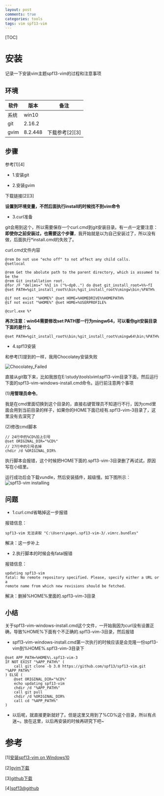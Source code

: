 ```yaml
---
layout: post
comments: true
categories: tools
tags: vim spf13-vim
---
```

[TOC]

# 安装
记录一下安装vim主题spf13-vim的过程和注意事项





## 环境

|软件|版本|备注|
|---|---|---|
|系统|win10|
|git|2.16.2||
|gvim|8.2.448|下载参考[2][3]|

## 步骤
参考[1][4]

* 1.安装git

* 2.安装gvim

下载链接[2][3]

**设置到环境变量，不然后面执行install的时候找不到vim命令**

* 3.curl准备

git会用到这个，所以需要保存一个curl.cmd到git安装目录。有一点一定要注意：**即使你之前安装过，也需要这个步骤**，我开始就是以为自己安装过了，所以没有做，后面执行*install.cmd的失败了。

curl.cmd文件内容

```
@rem Do not use "echo off" to not affect any child calls.
@setlocal

@rem Get the abolute path to the parent directory, which is assumed to be the
@rem Git installation root.
@for /F "delims=" %%I in ("%~dp0..") do @set git_install_root=%%~fI
@set PATH=%git_install_root%\bin;%git_install_root%\mingw\bin;%PATH%

@if not exist "%HOME%" @set HOME=%HOMEDRIVE%%HOMEPATH%
@if not exist "%HOME%" @set HOME=%USERPROFILE%

@curl.exe %*
```

**再次注意：win64需要修改set PATH那一行为mingw64，可以看你git安装目录下面的是什么**

```
@set PATH=%git_install_root%\bin;%git_install_root%\mingw64\bin;%PATH%
```

* 4.spf13安装

和参考[1]提到的一样，我用Chocolatey安装失败

![Chocolatey_Failed](https://github.com/pkxpp/pkxpp.github.io/blob/master/_posts/img/Chocolatey_Failed.png?raw=true)

直接从git取下来，比如我放在E:\study\tools\vim\spf13-vim目录下面，然后运行下面的spf13-vim-windows-install.cmd命令。运行前注意两个事项

(1)**用管理员命令**。

我是在cmd里面切换到这个目录的，直接右键管理员不知道行不行，因为cmd里面会用到当前目录的样子，如果你的HOME下面已经有.spf13-vim-3目录了，这里没有去深究了

(2)修改cmd脚本

```
// 24行中的%CD%加上引号
@set ORIGINAL_DIR="%CD%"
// 27行中的引号去掉
chdir /d %ORIGINAL_DIR%
```
执行脚本会报错，这个时候把HOME下面的.spf13-vim-3目录删了再试试，原因写在小结里。

运行成功后会下载vundle，然后安装插件，超级慢。如下图所示：
![spf13-vim installing](https://github.com/pkxpp/pkxpp.github.io/blob/master/_posts/img/spf13_installing.png?raw=true)

## 问题
* 1.curl.cmd省略掉这一步报错

报错信息：

```
spf13-vim 无法读取 "C:\Users\page\.spf13-vim-3/.vimrc.bundles"
```

解决：这一步补上

* 2.执行脚本的时候会有fatal报错

报错信息：

```
updating spf13-vim
fatal: No remote repository specified. Please, specify either a URL or a
remote name from which new revisions should be fetched.
```

解决：删掉%HOME%里面的.spf13-vim-3目录

## 小结

关于spf13-vim-windows-install.cmd这个文件，一开始我因为curl没有设置正确，导致%HOME%下面有个不正确的.spf13-vim-3目录，然后报错

* spf13-vim-windows-install.cmd第一次执行的时候应该是会克隆一份spf13-vim到%HOME%.spf13-vim-3目录下

```
@set APP_PATH=%HOME%\.spf13-vim-3
IF NOT EXIST "%APP_PATH%" (
    call git clone -b 3.0 https://github.com/spf13/spf13-vim.git "%APP_PATH%"
) ELSE (
    @set ORIGINAL_DIR="%CD%"
    echo updating spf13-vim
    chdir /d "%APP_PATH%"
    call git pull
    chdir /d %ORIGINAL_DIR%
    call cd "%APP_PATH%"
)
```

* 以后呢，就直接更新就好了。但是这里又用到了%CD%这个目录，所以有点迷~。放在这里，以后再安装的时候再研究下吧~

# 参考
[1][安装spf13-vim on Windows10](https://www.cnblogs.com/eastegg/p/5920438.html)

[2][gvim下载](https://www.vim.org/vim-8.2-released.php)

[3][github下载](https://github.com/vim/vim-win32-installer/releases)

[4][spf13@github](https://github.com/spf13/spf13-vim)

